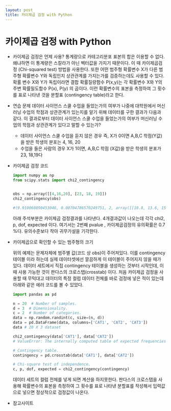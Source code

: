 ```yaml
---
layout: post
title: 카이제곱 검정 with Python
---
```


# 카이제곱 검정 with Python

- 카이제곱 검정은 언제 사용?
  통계량으로 카테고리분포 표본의 합은 이용할 수 없다. 왜냐하면 이 통계량은 스칼라가 아닌 벡터값을 가지기 때문이다. 이 때 카이제곱검정 (Chi-squared test) 방법을 사용한다. 또한 어떤 범주형 확률변수 X가 다른 범주형 확률변수 Y와 독립인지 상관관계를 가지는가를 검증하는데도 사용할 수 있다. 확률 변수 X와 Y가 독립이라면 결합 확률질량함수 P(x,y)는 각 확률변수 X와 Y의 주변 확률밀도함수 P(x), P(y) 의 곱이다. 이런 확률변수의 표본을 측정하여 그 횟수를 표로 나타낸 것을 분할표 (contingency table)라고 한다. 

- 연습 문제
  데이터 사이언스 스쿨 수업을 들었는가의 여부가 나중에 대학원에서 머신러닝 수업의 학점과 상관관계가 있는지를 알기 위해 데이터를 구한 결과가 다음과 같다. 이 결과로부터 데이터 사이언스 스쿨 수업을 들었는가의 여부가 머신러닝 수업의 학점과 상관관계가 있다고 말할 수 있는가?
  - 데이터 사이언스 스쿨 수업을 듣지 않은 경우 즉, X가 0이면 A,B,C 학점(Y값)을 받은 학생의 분포는 4, 16, 20
  - 수업을 들은 사람의 경우 X가 1이면, A,B,C 학점 (X값)을 받은 학생의 분포가 23, 18,19다

- 카이제곱 검정 코드

  ```python
  import numpy as np
  from scipy.stats import chi2_contingency
  
  
  obs = np.array([[4,16,20], [23, 18, 19]])
  chi2_contingency(obs)
  
  #(9.910060890453046, 0.00704786570249751, 2, array([[10.8, 13.6, 15.6], [16.2, 20.4, 23.4]]))
  ```

  아래 주석부분은 카이제곱 검정결과를 나타낸다. 4개결과값이 나오는데 각각 chi2, p, dof, expected 이다. 여기서는 2번째 pvalue , 카이제곱검정의 유의확률은 0.7 %다. 유의수준보다 작아 귀무가설을 기각한다.

- 카이제곱으로 확인할 수 있는 범주형의 크기

  위의 예제는 문제자체에 범주별 값(코드 상 obs)이 주어져있다. 이를 contingency 테이블 이라 하는데 실제 데이터셋에선 깔끔하게 이 테이블이 주어지지 않을 때가 있다. 데이터 세트에서 직접 contingency 테이블을 생성하는 것부터 시작인데, 이때 사용 가능한 것이 판다스의 크로스탭(crosstab) 이다. 처음 카이제곱 검정을 사용할 때 무턱대고 데이터의 특정 컬럼 데이터 전체를 바로 검정에 넣은 적이 있는데 아래와 같은 에러 코드를 볼 수 있었다.

  ```python
  import pandas as pd
  
  n = 20  # Number of samples.
  d = 3  # Dimensionality.
  c = 2  # Number of categories.
  data = np.random.randint(c, size=(n, d))
  data = pd.DataFrame(data, columns=['CAT1', 'CAT2', 'CAT3'])
  data # 20 X 3 dataset
  
  chi2_contingency(data['CAT1'], data['CAT2'])
  # ValueError: The internally computed table of expected frequencies has a zero element at (1,).
  ```

  ```python
  # Contingency table.
  contingency = pd.crosstab(data['CAT1'], data['CAT2'])
  
  # Chi-square test of independence.
  c, p, dof, expected = chi2_contingency(contingency)
  ```

  데이터 세트의 컬럼 전체를 넣게 되면 계산을 하지못한다. 판다스의 크로스탭을 사용해 확률변수의 표본을 측정하여 그 횟수를 표로 나타낸 분할표를 작성해서 입력값으로 넣으면 정상적으로 검정값이 나온다.

- 참고사이트

  [카이제곱 검정/ 독립검정]: https://datascienceschool.net/view-notebook/14bde0cc05514b2cae2088805ef9ed52/	"9.5 사이파이를 사용한 검정, 데이터사이언스 스쿨"
  [카이제곱 독립검정]: https://docs.scipy.org/doc/scipy-0.15.1/reference/generated/scipy.stats.chi2_contingency.html	"chi2_contingency, Scipy 참고문서"
  [contigency 테이블]: https://stackoverflow.com/questions/24767161/can-we-generate-contingency-table-for-chisquare-test-using-python	"파이썬 contingency 테이블 만드는 방법 질문"

  